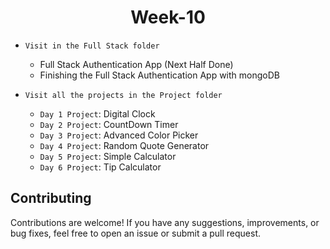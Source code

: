 <h1 align="center">Week-10</h1>

- `Visit in the Full Stack folder`

  - Full Stack Authentication App (Next Half Done)
  - Finishing the Full Stack Authentication App with mongoDB

- `Visit all the projects in the Project folder`

  - `Day 1 Project`: Digital Clock
  - `Day 2 Project`: CountDown Timer
  - `Day 3 Project`: Advanced Color Picker
  - `Day 4 Project`: Random Quote Generator
  - `Day 5 Project`: Simple Calculator
  - `Day 6 Project`: Tip Calculator

## Contributing

Contributions are welcome! If you have any suggestions, improvements, or bug fixes, feel free to open an issue or submit a pull request.
